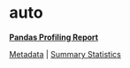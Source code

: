 # auto

[**Pandas Profiling Report**](../docs_sources/profile/auto.html)

[Metadata](metadata.yaml) | [Summary Statistics](summary_stats.csv)

